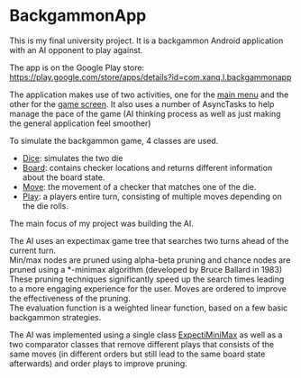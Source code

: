 # BackgammonApp
This is my final university project. It is a backgammon Android application with an AI opponent to play against. 

The app is on the Google Play store: https://play.google.com/store/apps/details?id=com.xanq.l.backgammonapp

The application makes use of two activities, one for the [main menu](../master/app/src/main/java/com/xanq/l/backgammonapp/MainMenu.java) and the other for the [game screen](../master/app/src/main/java/com/xanq/l/backgammonapp/InGame.java). It also uses a number of AsyncTasks to help manage the pace of the game (AI thinking process as well as just making the general application feel smoother)

To simulate the backgammon game, 4 classes are used.
- [Dice](../master/app/src/main/java/com/xanq/l/backgammonapp/Dice.java): simulates the two die
- [Board](../master/app/src/main/java/com/xanq/l/backgammonapp/Board.java): contains checker locations and returns different information about the board state.
- [Move](../master/app/src/main/java/com/xanq/l/backgammonapp/Move.java): the movement of a checker that matches one of the die.
- [Play](../master/app/src/main/java/com/xanq/l/backgammonapp/Play.java): a players entire turn, consisting of multiple moves depending on the die rolls.

The main focus of my project was building the AI.

The AI uses an expectimax game tree that searches two turns ahead of the current turn.  
Min/max nodes are pruned using alpha-beta pruning and chance nodes are pruned using a *-minimax algorithm (developed by Bruce Ballard in 1983)  
These pruning techniques significantly speed up the search times leading to a more engaging experience for the user. Moves are ordered to improve the effectiveness of the pruning.  
The evaluation function is a weighted linear function, based on a few basic backgammon strategies.  

The AI was implemented using a single class [ExpectiMiniMax](../master/app/src/main/java/com/xanq/l/backgammonapp/ExpectiMiniMax.java) as well as a two comparator classes that remove different plays that consists of the same moves (in different orders but still lead to the same board state afterwards) and order plays to improve pruning.


